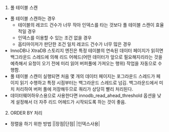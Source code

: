 1. 풀 테이블 스캔
- 풀 테이블 스캔하는 경우
  * 테이블의 레코드 건수가 너무 작아 인덱스를 타는 것보다 풀 테이블 스캔이 효율적일 경우
  * 인덱스를 이용할 수 있는 조건 없을 경우
  * 옵티마이저가 판단한 조건 일치 레코드 건수가 너무 많은 경우
- InnoDB나 XtraDB 스토리지 엔진은 특정 테이블의 연속된 데이터 페이지가 읽히면 백그라운드 스레드에 의해 리드 어헤드(어떤 데이터가 앞으로 필요해지리라는 것을 예측해서 요청이 오기 전에 미리 읽어 버퍼풀에 가져오는 행위) 작업을 자동으로 수행함.
- 풀 테이블 스캔이 실행되면 처음 몇 개의 데이터 페이지는 포그라운드 스레드가 페이지 읽기 수행하고 특정 시점부터는 백그라운드 스레드로 넘김. 백그라운드에서 미치 처리하여 버퍼 풀에 저장해두므로 쿼리가 상당히 빨리 처리된다.
- 데이터웨어하우스용으로 사용한다면 innodb_read_ahead_threshold 옵션을 낮게 설정해서 더 자주 리드 어헤드가 시작되도록 하는 것이 좋음. 
2. ORDER BY 처리
- 정렬을 하기 위한 방법
  ||장점|단점|
  |인덱스사용|
